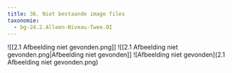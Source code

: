 ```yaml
---
title: 36. Niet bestaande image files
taxonomie:
  - bg-24.2.Alleen-Niveau-Twee.OI
---
```


![[2.1 Afbeelding niet gevonden.png]]
![[2.1 Afbeelding niet gevonden.png|Afbeelding niet gevonden]]
![Afbeelding niet gevonden](2.1 Afbeelding niet gevonden.png)

